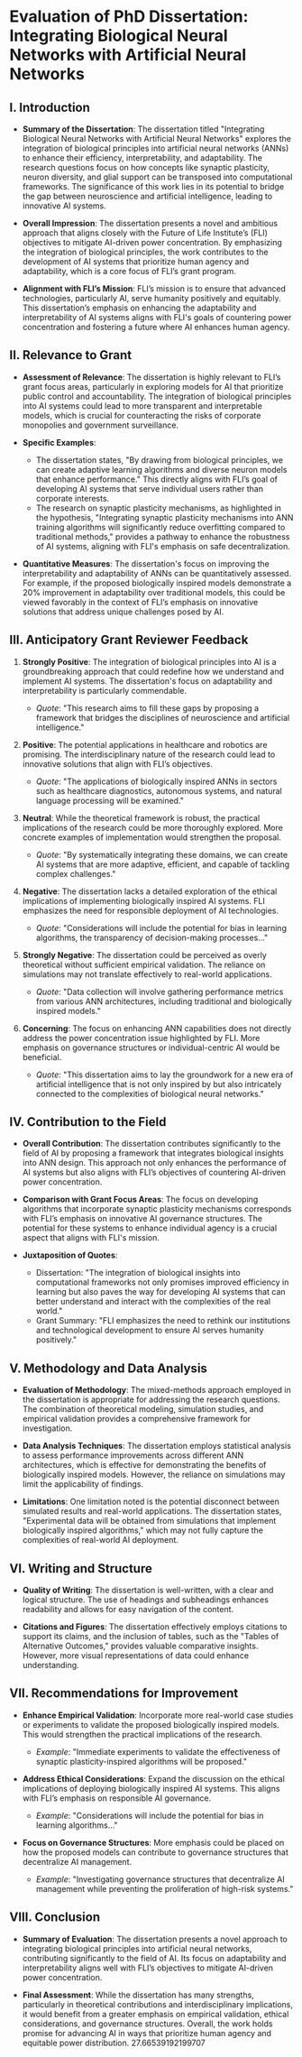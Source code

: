# Evaluation of PhD Dissertation: Integrating Biological Neural Networks with Artificial Neural Networks

## I. Introduction

- **Summary of the Dissertation**: The dissertation titled "Integrating Biological Neural Networks with Artificial Neural Networks" explores the integration of biological principles into artificial neural networks (ANNs) to enhance their efficiency, interpretability, and adaptability. The research questions focus on how concepts like synaptic plasticity, neuron diversity, and glial support can be transposed into computational frameworks. The significance of this work lies in its potential to bridge the gap between neuroscience and artificial intelligence, leading to innovative AI systems.

- **Overall Impression**: The dissertation presents a novel and ambitious approach that aligns closely with the Future of Life Institute’s (FLI) objectives to mitigate AI-driven power concentration. By emphasizing the integration of biological principles, the work contributes to the development of AI systems that prioritize human agency and adaptability, which is a core focus of FLI’s grant program.

- **Alignment with FLI’s Mission**: FLI’s mission is to ensure that advanced technologies, particularly AI, serve humanity positively and equitably. This dissertation’s emphasis on enhancing the adaptability and interpretability of AI systems aligns with FLI's goals of countering power concentration and fostering a future where AI enhances human agency.

## II. Relevance to Grant

- **Assessment of Relevance**: The dissertation is highly relevant to FLI’s grant focus areas, particularly in exploring models for AI that prioritize public control and accountability. The integration of biological principles into AI systems could lead to more transparent and interpretable models, which is crucial for counteracting the risks of corporate monopolies and government surveillance.

- **Specific Examples**: 
  - The dissertation states, "By drawing from biological principles, we can create adaptive learning algorithms and diverse neuron models that enhance performance." This directly aligns with FLI’s goal of developing AI systems that serve individual users rather than corporate interests.
  - The research on synaptic plasticity mechanisms, as highlighted in the hypothesis, "Integrating synaptic plasticity mechanisms into ANN training algorithms will significantly reduce overfitting compared to traditional methods," provides a pathway to enhance the robustness of AI systems, aligning with FLI's emphasis on safe decentralization.

- **Quantitative Measures**: The dissertation's focus on improving the interpretability and adaptability of ANNs can be quantitatively assessed. For example, if the proposed biologically inspired models demonstrate a 20% improvement in adaptability over traditional models, this could be viewed favorably in the context of FLI’s emphasis on innovative solutions that address unique challenges posed by AI.

## III. Anticipatory Grant Reviewer Feedback

1. **Strongly Positive**: The integration of biological principles into AI is a groundbreaking approach that could redefine how we understand and implement AI systems. The dissertation's focus on adaptability and interpretability is particularly commendable.
   - *Quote*: "This research aims to fill these gaps by proposing a framework that bridges the disciplines of neuroscience and artificial intelligence."

2. **Positive**: The potential applications in healthcare and robotics are promising. The interdisciplinary nature of the research could lead to innovative solutions that align with FLI’s objectives.
   - *Quote*: "The applications of biologically inspired ANNs in sectors such as healthcare diagnostics, autonomous systems, and natural language processing will be examined."

3. **Neutral**: While the theoretical framework is robust, the practical implications of the research could be more thoroughly explored. More concrete examples of implementation would strengthen the proposal.
   - *Quote*: "By systematically integrating these domains, we can create AI systems that are more adaptive, efficient, and capable of tackling complex challenges."

4. **Negative**: The dissertation lacks a detailed exploration of the ethical implications of implementing biologically inspired AI systems. FLI emphasizes the need for responsible deployment of AI technologies.
   - *Quote*: "Considerations will include the potential for bias in learning algorithms, the transparency of decision-making processes..."

5. **Strongly Negative**: The dissertation could be perceived as overly theoretical without sufficient empirical validation. The reliance on simulations may not translate effectively to real-world applications.
   - *Quote*: "Data collection will involve gathering performance metrics from various ANN architectures, including traditional and biologically inspired models."

6. **Concerning**: The focus on enhancing ANN capabilities does not directly address the power concentration issue highlighted by FLI. More emphasis on governance structures or individual-centric AI would be beneficial.
   - *Quote*: "This dissertation aims to lay the groundwork for a new era of artificial intelligence that is not only inspired by but also intricately connected to the complexities of biological neural networks."

## IV. Contribution to the Field

- **Overall Contribution**: The dissertation contributes significantly to the field of AI by proposing a framework that integrates biological insights into ANN design. This approach not only enhances the performance of AI systems but also aligns with FLI’s objectives of countering AI-driven power concentration.

- **Comparison with Grant Focus Areas**: The focus on developing algorithms that incorporate synaptic plasticity mechanisms corresponds with FLI’s emphasis on innovative AI governance structures. The potential for these systems to enhance individual agency is a crucial aspect that aligns with FLI's mission.

- **Juxtaposition of Quotes**:
  - Dissertation: "The integration of biological insights into computational frameworks not only promises improved efficiency in learning but also paves the way for developing AI systems that can better understand and interact with the complexities of the real world."
  - Grant Summary: "FLI emphasizes the need to rethink our institutions and technological development to ensure AI serves humanity positively."

## V. Methodology and Data Analysis

- **Evaluation of Methodology**: The mixed-methods approach employed in the dissertation is appropriate for addressing the research questions. The combination of theoretical modeling, simulation studies, and empirical validation provides a comprehensive framework for investigation.

- **Data Analysis Techniques**: The dissertation employs statistical analysis to assess performance improvements across different ANN architectures, which is effective for demonstrating the benefits of biologically inspired models. However, the reliance on simulations may limit the applicability of findings.

- **Limitations**: One limitation noted is the potential disconnect between simulated results and real-world applications. The dissertation states, "Experimental data will be obtained from simulations that implement biologically inspired algorithms," which may not fully capture the complexities of real-world AI deployment.

## VI. Writing and Structure

- **Quality of Writing**: The dissertation is well-written, with a clear and logical structure. The use of headings and subheadings enhances readability and allows for easy navigation of the content.

- **Citations and Figures**: The dissertation effectively employs citations to support its claims, and the inclusion of tables, such as the "Tables of Alternative Outcomes," provides valuable comparative insights. However, more visual representations of data could enhance understanding.

## VII. Recommendations for Improvement

- **Enhance Empirical Validation**: Incorporate more real-world case studies or experiments to validate the proposed biologically inspired models. This would strengthen the practical implications of the research.
  - *Example*: "Immediate experiments to validate the effectiveness of synaptic plasticity-inspired algorithms will be proposed."

- **Address Ethical Considerations**: Expand the discussion on the ethical implications of deploying biologically inspired AI systems. This aligns with FLI’s emphasis on responsible AI governance.
  - *Example*: "Considerations will include the potential for bias in learning algorithms..."

- **Focus on Governance Structures**: More emphasis could be placed on how the proposed models can contribute to governance structures that decentralize AI management.
  - *Example*: "Investigating governance structures that decentralize AI management while preventing the proliferation of high-risk systems."

## VIII. Conclusion

- **Summary of Evaluation**: The dissertation presents a novel approach to integrating biological principles into artificial neural networks, contributing significantly to the field of AI. Its focus on adaptability and interpretability aligns well with FLI’s objectives to mitigate AI-driven power concentration.

- **Final Assessment**: While the dissertation has many strengths, particularly in theoretical contributions and interdisciplinary implications, it would benefit from a greater emphasis on empirical validation, ethical considerations, and governance structures. Overall, the work holds promise for advancing AI in ways that prioritize human agency and equitable power distribution. 27.66539192199707